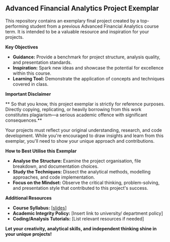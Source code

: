 ## Advanced Financial Analytics Project Exemplar

This repository contains an exemplary final project created by a top-performing student from a previous Advanced Financial Analytics course term. It is intended to be a valuable resource and inspiration for your projects.

**Key Objectives**

* **Guidance:** Provide a benchmark for project structure, analysis quality, and presentation standards.
* **Inspiration:** Spark new ideas and showcase the potential for excellence within this course.
* **Learning Tool:** Demonstrate the application of concepts and techniques covered in class.

**Important Disclaimer**

** So that you know, this project exemplar is strictly for reference purposes. Directly copying, replicating, or heavily borrowing from this work constitutes plagiarism—a serious academic offence with significant consequences.**

Your projects must reflect your original understanding, research, and code development. While you're encouraged to draw insights and learn from this exemplar, you'll need to show your unique approach and contributions.

**How to Best Utilise this Exemplar**

* **Analyse the Structure:** Examine the project organisation, file breakdown, and documentation choices.
* **Study the Techniques:** Dissect the analytical methods, modelling approaches, and code implementation.
* **Focus on the Mindset:** Observe the critical thinking, problem-solving, and presentation style that contributed to this project's success. 

**Additional Resources**

* **Course Syllabus:** [[slides](https://q-rap.connect.qub.ac.uk/AFDA/resources.html#course-slide-decks)]
* **Academic Integrity Policy:** [Insert link to university/ department policy]
* **Coding/Analysis Tutorials:** [List relevant resources if needed]

**Let your creativity, analytical skills, and independent thinking shine in your unique projects!** 
